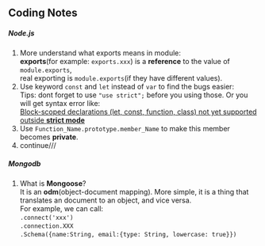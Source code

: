 Coding Notes
------
##### Node.js
1. More understand what exports means in module:  
**exports**(for example: `exports.xxx`) is a **reference** to the value of `module.exports`</b>,  
real exporting is `module.exports`(if they have different values).
2. Use keyword `const` and `let` instead of `var` to find the bugs easier:  
Tips: dont forget to use `"use strict";` before you using those. Or you will get syntax error like:  
[Block-scoped declarations (let, const, function, class) not yet supported outside **strict mode**](http://stackoverflow.com/questions/33001246/uncaught-syntaxerror-block-scoped-declarations-let-const-function-class-no)
3. Use `Function_Name.prototype.member_Name` to make this member becomes **private**.
4. continue///

##### Mongodb
1. What is **Mongoose**?  
It is an **odm**(object-document mapping). More simple, it is a thing that translates an document to an object, and vice versa.  
For example, we can call:  
`.connect('xxx')`  
`.connection.XXX`  
`.Schema({name:String, email:{type: String, lowercase: true}})`



